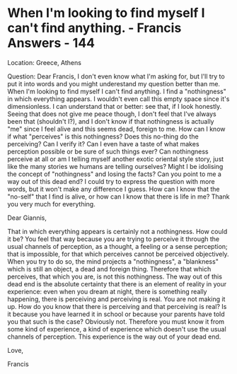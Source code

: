 # When I'm looking to find myself I can't find anything. - Francis Answers - 144

Location: Greece, Athens&nbsp;

Question: Dear Francis, I don't even know what I'm asking for, but I'll try to put it into words and you might underestand my question better than me. When I'm looking to find myself I can't find anything. I find a "nothingness" in which everything appears. I wouldn't even call this empty space since it's dimensionless. I can understand that or better: see that, if I look honestly. Seeing that does not give me peace though, I don't feel that I've always been that (shouldn't I?), and I don't know if that nothingness is actually "me" since I feel alive and this seems dead, foreign to me. How can I know if what "perceives" is this nothingness? Does this no-thing do the perceiving? Can I verify it? Can I even have a taste of what makes perception possible or be sure of such things ever? Can nothingness perceive at all or am I telling myself another exotic oriental style story, just like the many stories we humans are telling ourselves? Might I be idolising the concept of "nothingness" and losing the facts? Can you point to me a way out of this dead end? I could try to express the question with more words, but it won't make any difference I guess. How can I know that the "no-self" that I find is alive, or how can I know that there is life in me? Thank you very much for everything.

Dear Giannis,

That in which everything appears is certainly not a nothingness. How could it be? You feel that way because you are trying to perceive it through the usual channels of perception, as a thought, a feeling or a sense perception; that is impossible, for that which perceives cannot be perceived objectively. When you try to do so, the mind projects a "nothingness", a "blankness" which is still an object, a dead and foreign thing. Therefore that which perceives, that which you are, is not this nothingness. The way out of this dead end is the absolute certainty that there is an element of reality in your experience: even when you dream at night, there is something really happening, there is perceiving and perceiving is real. You are not making it up. How do you know that there is perceiving and that perceiving is real? Is it because you have learned it in school or because your parents have told you that such is the case? Obviously not. Therefore you must know it from some kind of experience, a kind of experience which doesn't use the usual channels of perception. This experience is the way out of your dead end.&nbsp;

Love,

Francis

